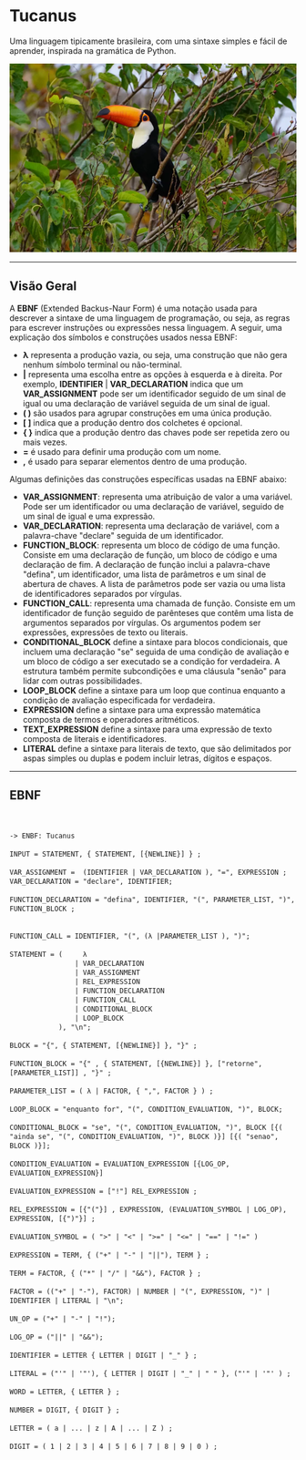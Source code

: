 # Tucanus

Uma linguagem tipicamente brasileira, com uma sintaxe simples e fácil de aprender, inspirada na gramática de Python.

![Tucanuçu](img/tucanucu-ramphastos-toco-.webp)

---

## Visão Geral

A **EBNF** (Extended Backus-Naur Form) é uma notação usada para descrever a sintaxe de uma linguagem de programação, ou seja, as regras para escrever instruções ou expressões nessa linguagem. A seguir, uma explicação dos símbolos e construções usados nessa EBNF:

- **λ** representa a produção vazia, ou seja, uma construção que não gera nenhum símbolo terminal ou não-terminal.
- **|** representa uma escolha entre as opções à esquerda e à direita. Por exemplo, **IDENTIFIER** | **VAR_DECLARATION** indica que um **VAR_ASSIGNMENT** pode ser um identificador seguido de um sinal de igual ou uma declaração de variável seguida de um sinal de igual.
- **( )** são usados para agrupar construções em uma única produção.
- **[ ]** indica que a produção dentro dos colchetes é opcional.
- **{ }** indica que a produção dentro das chaves pode ser repetida zero ou mais vezes.
- **=** é usado para definir uma produção com um nome.
- **,** é usado para separar elementos dentro de uma produção.

Algumas definições das construções específicas usadas na EBNF abaixo:

- **VAR_ASSIGNMENT**: representa uma atribuição de valor a uma variável. Pode ser um identificador ou uma declaração de variável, seguido de um sinal de igual e uma expressão.
- **VAR_DECLARATION**: representa uma declaração de variável, com a palavra-chave "declare" seguida de um identificador.
- **FUNCTION_BLOCK**: representa um bloco de código de uma função. Consiste em uma declaração de função, um bloco de código e uma declaração de fim. A declaração de função inclui a palavra-chave "defina", um identificador, uma lista de parâmetros e um sinal de abertura de chaves. A lista de parâmetros pode ser vazia ou uma lista de identificadores separados por vírgulas.
- **FUNCTION_CALL**: representa uma chamada de função. Consiste em um identificador de função seguido de parênteses que contêm uma lista de argumentos separados por vírgulas. Os argumentos podem ser expressões, expressões de texto ou literais.
- **CONDITIONAL_BLOCK** define a sintaxe para blocos condicionais, que incluem uma declaração "se" seguida de uma condição de avaliação e um bloco de código a ser executado se a condição for verdadeira. A estrutura também permite subcondições e uma cláusula "senão" para lidar com outras possibilidades.
- **LOOP_BLOCK** define a sintaxe para um loop que continua enquanto a condição de avaliação especificada for verdadeira.
- **EXPRESSION** define a sintaxe para uma expressão matemática composta de termos e operadores aritméticos.
- **TEXT_EXPRESSION** define a sintaxe para uma expressão de texto composta de literais e identificadores.
- **LITERAL** define a sintaxe para literais de texto, que são delimitados por aspas simples ou duplas e podem incluir letras, dígitos e espaços.

---

## EBNF

```


-> ENBF: Tucanus

INPUT = STATEMENT, { STATEMENT, [{NEWLINE}] } ;

VAR_ASSIGNMENT =  (IDENTIFIER | VAR_DECLARATION ), "=", EXPRESSION ;
VAR_DECLARATION = "declare", IDENTIFIER;

FUNCTION_DECLARATION = "defina", IDENTIFIER, "(", PARAMETER_LIST, ")", FUNCTION_BLOCK ;


FUNCTION_CALL = IDENTIFIER, "(", (λ |PARAMETER_LIST ), ")";

STATEMENT = (     λ
                | VAR_DECLARATION
                | VAR_ASSIGNMENT
                | REL_EXPRESSION
                | FUNCTION_DECLARATION
                | FUNCTION_CALL
                | CONDITIONAL_BLOCK
                | LOOP_BLOCK
            ), "\n";

BLOCK = "{", { STATEMENT, [{NEWLINE}] }, "}" ;

FUNCTION_BLOCK = "{" , { STATEMENT, [{NEWLINE}] }, ["retorne", [PARAMETER_LIST]] , "}" ;

PARAMETER_LIST = ( λ | FACTOR, { ",", FACTOR } ) ;

LOOP_BLOCK = "enquanto for", "(", CONDITION_EVALUATION, ")", BLOCK;

CONDITIONAL_BLOCK = "se", "(", CONDITION_EVALUATION, ")", BLOCK [{( "ainda se", "(", CONDITION_EVALUATION, ")", BLOCK )}] [{( "senao", BLOCK )}];

CONDITION_EVALUATION = EVALUATION_EXPRESSION [{LOG_OP, EVALUATION_EXPRESSION}]

EVALUATION_EXPRESSION = ["!"] REL_EXPRESSION ;

REL_EXPRESSION = [{"("}] , EXPRESSION, (EVALUATION_SYMBOL | LOG_OP), EXPRESSION, [{")"}] ; 

EVALUATION_SYMBOL = ( ">" | "<" | ">=" | "<=" | "==" | "!=" )

EXPRESSION = TERM, { ("+" | "-" | "||"), TERM } ;

TERM = FACTOR, { ("*" | "/" | "&&"), FACTOR } ;

FACTOR = (("+" | "-"), FACTOR) | NUMBER | "(", EXPRESSION, ")" | IDENTIFIER | LITERAL | "\n";

UN_OP = ("+" | "-" | "!");

LOG_OP = ("||" | "&&");

IDENTIFIER = LETTER { LETTER | DIGIT | "_" } ;

LITERAL = ("'" | '"'), { LETTER | DIGIT | "_" | " " }, ("'" | '"' ) ;

WORD = LETTER, { LETTER } ;

NUMBER = DIGIT, { DIGIT } ;

LETTER = ( a | ... | z | A | ... | Z ) ;

DIGIT = ( 1 | 2 | 3 | 4 | 5 | 6 | 7 | 8 | 9 | 0 ) ;


```
